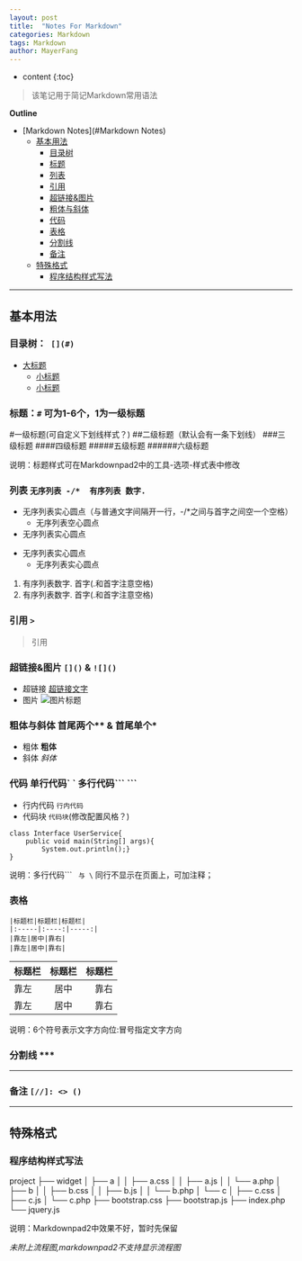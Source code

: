 ```yaml
---
layout: post
title:  "Notes For Markdown"
categories: Markdown
tags: Markdown
author: MayerFang
---
```


* content
{:toc}

> 该笔记用于简记Markdown常用语法




**Outline**

- [Markdown Notes](#Markdown Notes)
	- [基本用法](#基本用法)
		- [目录树](#目录树)
		- [标题](#标题)
		- [列表](#列表)
		- [引用](#引用)
		- [超链接&图片](#超链接&图片)
		- [粗体与斜体](#粗体与斜体)
		- [代码](#代码)
		- [表格](#表格)
		- [分割线](#分割线)
		- [备注](#备注)
	- [特殊格式](#特殊格式)
		- [程序结构样式写法](#程序结构样式写法)

***

## 基本用法

### 目录树：` [](#)` 

- [大标题](#锚点文字应该是标题)
	- [小标题](#)
	- [小标题](#)



### 标题：`#` 可为1-6个，1为一级标题

#一级标题(可自定义下划线样式？)
##二级标题（默认会有一条下划线）
###三级标题
####四级标题
#####五级标题
######六级标题

说明：标题样式可在Markdownpad2中的工具-选项-样式表中修改

### 列表 `无序列表 -/*  有序列表 数字. `

- 无序列表实心圆点（与普通文字间隔开一行，-/*之间与首字之间空一个空格）
	- 无序列表空心圆点
- 无序列表实心圆点
* 无序列表实心圆点
	* 无序列表实心圆点

1. 有序列表数字. 首字(.和首字注意空格)
2. 有序列表数字. 首字(.和首字注意空格)

### 引用 ` > `

> 引用

### 超链接&图片 `[]()` & `![]()`

- 超链接 [超链接文字](超链接地址)
- 图片 ![图片标题](链接地址？上传未知？)

### 粗体与斜体 首尾两个** & 首尾单个*

- 粗体 **粗体**
- 斜体 *斜体*

### 代码 单行代码\` `  多行代码\``` ```

- 行内代码 `行内代码`
- 代码块 ```代码块```(修改配置风格？) 

```java(首行不显示在页面上，可加注释；暂使用编程语言标记)
class Interface UserService{
	public void main(String[] args){
		System.out.println();}
}
```

说明：多行代码\``` ``` 与 \``` 同行不显示在页面上，可加注释；

### 表格

```
|标题栏|标题栏|标题栏|
|:-----|:----:|-----:|
|靠左|居中|靠右|
|靠左|居中|靠右|
```

|标题栏|标题栏|标题栏|
|:-----|:----:|-----:|
|靠左|居中|靠右|
|靠左|居中|靠右|

说明：6个符号表示文字方向位:冒号指定文字方向


###  分割线 \***

***

### 备注 `[//]: <> ()`

[//]: <> (这是备注，不会显示在页面，<>左右两侧留空)

---

## 特殊格式 

### 程序结构样式写法

project
    ├── widget
    │   ├── a
    │   │   ├── a.css
    │   │   ├── a.js
    │   │   └── a.php
    │   ├── b
    │   │   ├── b.css
    │   │   ├── b.js
    │   │   └── b.php
    │   └── c
    │       ├── c.css
    │       ├── c.js
    │       └── c.php
    ├── bootstrap.css
    ├── bootstrap.js
    ├── index.php
    └── jquery.js

说明：Markdownpad2中效果不好，暂时先保留

*未附上流程图,markdownpad2不支持显示流程图*